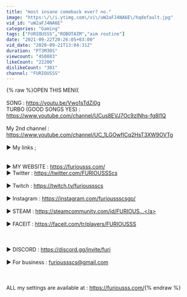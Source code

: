 ```yaml
---
title: "most insane comeback ever? no."
image: "https:\/\/i.ytimg.com\/vi\/uW2aFJ4NA6E\/hqdefault.jpg"
vid_id: "uW2aFJ4NA6E"
categories: "Gaming"
tags: ["FURIOUSSS","ROBOTAIM","aim routine"]
date: "2021-09-22T20:26:05+03:00"
vid_date: "2020-09-21T13:04:31Z"
duration: "PT3M30S"
viewcount: "450883"
likeCount: "22200"
dislikeCount: "301"
channel: "FURIOUSSS"
---
```

{% raw %}OPEN THIS MEN((<br /><br />SONG : <a rel="nofollow" target="blank" href="https://youtu.be/Vwo1sTdZi0g">https://youtu.be/Vwo1sTdZi0g</a><br />TURBO (GOOD SONGS YES) : <a rel="nofollow" target="blank" href="https://www.youtube.com/channel/UCus8EVJ7Oc9zINhs-fg8l1Q">https://www.youtube.com/channel/UCus8EVJ7Oc9zINhs-fg8l1Q</a><br /><br />My 2nd channel : <a rel="nofollow" target="blank" href="https://www.youtube.com/channel/UC_1LGOwfICq2HsT3XW9OVTg">https://www.youtube.com/channel/UC_1LGOwfICq2HsT3XW9OVTg</a><br /><br />► My links ;<br /><br /><br />► MY WEBSITE : <a rel="nofollow" target="blank" href="https://furiousss.com/">https://furiousss.com/</a><br />► Twitter : <a rel="nofollow" target="blank" href="https://twitter.com/FURIOUSSScs">https://twitter.com/FURIOUSSScs</a><br /><br />► Twitch : <a rel="nofollow" target="blank" href="https://twitch.tv/furioussscs">https://twitch.tv/furioussscs</a> <br /><br />► Instagram : <a rel="nofollow" target="blank" href="https://instagram.com/furioussscsgo/">https://instagram.com/furioussscsgo/</a><br /><br />► STEAM : <a rel="nofollow" target="blank" href="https://steamcommunity.com/id/FURIOUS...">https://steamcommunity.com/id/FURIOUS...</a><br /><br />► FACEIT : <a rel="nofollow" target="blank" href="https://faceit.com/tr/players/FURIOUSSS">https://faceit.com/tr/players/FURIOUSSS</a><br /><br /><br /><br />► DISCORD : <a rel="nofollow" target="blank" href="https://discord.gg/invite/furi">https://discord.gg/invite/furi</a><br /><br />► For business :  furioussscs@gmail.com<br /><br /><br /><br />ALL my settings are available at : <a rel="nofollow" target="blank" href="https://furiousss.com/">https://furiousss.com/</a>{% endraw %}
